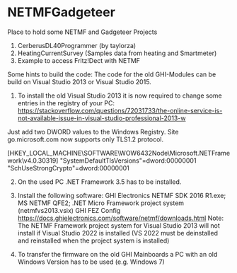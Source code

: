 # NETMFGadgeteer
Place to hold some NETMF and Gadgeteer Projects
1) CerberusDL40Programmer (by taylorza)
2) HeatingCurrentSurvey (Samples data from heating and Smartmeter)
3) Example to access Fritz!Dect with NETMF

Some hints to build the code:
The code for the old GHI-Modules can be build on Visual Studio 2013 or Visual Studio 2015.
1) To install the old Visual Studio 2013 it is now required to change some entries in the registry of your PC:
https://stackoverflow.com/questions/72031733/the-online-service-is-not-available-issue-in-visual-studio-professional-2013-w

Just add two DWORD values to the Windows Registry. Site go.microsoft.com now supports only TLS1.2 protocol.

[HKEY_LOCAL_MACHINE\SOFTWARE\WOW6432Node\Microsoft\.NETFramework\v4.0.30319]
"SystemDefaultTlsVersions"=dword:00000001
"SchUseStrongCrypto"=dword:00000001

2) On the used PC .NET Framework 3.5
has to be installed.

3) Install the following software: GHI Electronics NETMF SDK 2016 R1.exe; MS NETMF QFE2; .NET Micro Framework project system (netmfvs2013.vsix)
GHI FEZ Config 
https://docs.ghielectronics.com/software/netmf/downloads.html
Note: The NETMF Framework project system for Visual Studio 2013 will not install if Visual Studio 2022 is installed 
(VS 2022 must be deinstalled and reinstalled when the project system is installed)

4) To transfer the firmware on the old GHI Mainboards a PC with an old Windows Version has to be used (e.g. Windows 7) 
